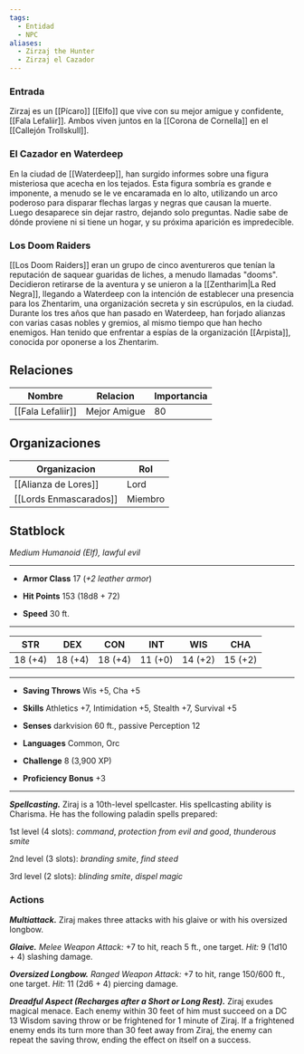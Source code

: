 ```yaml
---
tags:
  - Entidad
  - NPC
aliases:
  - Zirzaj the Hunter
  - Zirzaj el Cazador
---
```


### Entrada
Zirzaj es un [[Pícaro]] [[Elfo]] que vive con su mejor amigue y confidente, [[Fala Lefaliir]]. Ambos viven juntos en la [[Corona de Cornella]] en el [[Callejón Trollskull]].

### El Cazador en Waterdeep
En la ciudad de [[Waterdeep]], han surgido informes sobre una figura misteriosa que acecha en los tejados. Esta figura sombría es grande e imponente, a menudo se le ve encaramada en lo alto, utilizando un arco poderoso para disparar flechas largas y negras que causan la muerte. Luego desaparece sin dejar rastro, dejando solo preguntas. Nadie sabe de dónde proviene ni si tiene un hogar, y su próxima aparición es impredecible.

### Los Doom Raiders

[[Los Doom Raiders]] eran un grupo de cinco aventureros que tenían la reputación de saquear guaridas de liches, a menudo llamadas "dooms". Decidieron retirarse de la aventura y se unieron a la [[Zentharim|La Red Negra]], llegando a Waterdeep con la intención de establecer una presencia para los Zhentarim, una organización secreta y sin escrúpulos, en la ciudad. Durante los tres años que han pasado en Waterdeep, han forjado alianzas con varias casas nobles y gremios, al mismo tiempo que han hecho enemigos. Han tenido que enfrentar a espías de la organización [[Arpista]], conocida por oponerse a los Zhentarim.

## Relaciones

| Nombre            | Relacion       | Importancia |
| ----------------- | -------------- | ----------- |
| [[Fala Lefaliir]] | Mejor Amigue | 80      |
## Organizaciones

| Organizacion           | Rol    |
| ---------------------- | ------ |
| [[Alianza de Lores]]   | Lord   |
| [[Lords Enmascarados]] | Miembro |


## Statblock

*Medium Humanoid (Elf), lawful evil*

___

- **Armor Class** 17 (*+2 leather armor*)

- **Hit Points** 153 (18d8 + 72)

- **Speed** 30 ft.

___

|STR|DEX|CON|INT|WIS|CHA|
|:---:|:---:|:---:|:---:|:---:|:---:|
|18 (+4)|18 (+4)|18 (+4)|11 (+0)|14 (+2)|15 (+2)|

___

- **Saving Throws** Wis +5, Cha +5

- **Skills** Athletics +7, Intimidation +5, Stealth +7, Survival +5

- **Senses** darkvision 60 ft., passive Perception 12

- **Languages** Common, Orc

- **Challenge** 8 (3,900 XP)

- **Proficiency Bonus** +3

___

***Spellcasting.*** Ziraj is a 10th-level spellcaster. His spellcasting ability is Charisma. He has the following paladin spells prepared:  

1st level (4 slots): *command*, *protection from evil and good*, *thunderous smite*  

2nd level (3 slots): *branding smite*, *find steed*  

3rd level (2 slots): *blinding smite*, *dispel magic*  

  

### Actions

***Multiattack.*** Ziraj makes three attacks with his glaive or with his oversized longbow.  

***Glaive.*** *Melee Weapon Attack:* +7 to hit, reach 5 ft., one target. *Hit:* 9 (1d10 + 4) slashing damage.  
  
***Oversized Longbow.*** *Ranged Weapon Attack:* +7 to hit, range 150/600 ft., one target. *Hit:* 11 (2d6 + 4) piercing damage.  

***Dreadful Aspect (Recharges after a Short or Long Rest).*** Ziraj exudes magical menace. Each enemy within 30 feet of him must succeed on a DC 13 Wisdom saving throw or be frightened for 1 minute of Ziraj. If a frightened enemy ends its turn more than 30 feet away from Ziraj, the enemy can repeat the saving throw, ending the effect on itself on a success.


